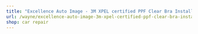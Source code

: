 ```yaml
---
title: "Excellence Auto Image - 3M XPEL certified PPF Clear Bra Installer NJ"
url: /wayne/excellence-auto-image-3m-xpel-certified-ppf-clear-bra-installer-nj/
shop: car repair
---
```

